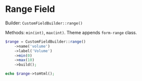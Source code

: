 # Range Field

Builder: `CustomFieldBuilder::range()`

Methods: `min(int)`, `max(int)`. Theme appends `form-range` class.

```php
$range = CustomFieldBuilder::range()
    ->name('volume')
    ->label('Volume')
    ->min(0)
    ->max(10)
    ->build();

echo $range->toHtml();
```
